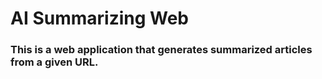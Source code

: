 # AI Summarizing Web
### This is a web application that generates summarized articles from a given URL.